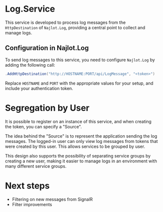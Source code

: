 # Log.Service

This service is developed to process log messages from the `HttpDestination` of `Najlot.Log`,
providing a central point to collect and manage logs.

## Configuration in Najlot.Log

To send log messages to this service, you need to configure `Najlot.Log` by adding the following call:

```csharp
.AddHttpDestination("http://HOSTNAME:PORT/api/LogMessage", "<token>")
```

Replace `HOSTNAME` and `PORT` with the appropriate values for your setup, and include your authentication token.

# Segregation by User
It is possible to register on an instance of this service, and when creating the token, you can specify a "Source".

The idea behind the "Source" is to represent the application sending the log messages.
The logged-in user can only view log messages from tokens that were created by this user.
This allows services to be grouped by user.

This design also supports the possibility of separating service groups by creating a new user,
making it easier to manage logs in an environment with many different service groups.

# Next steps
- Filtering on new messages from SignalR
- Filter improvements